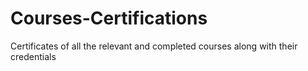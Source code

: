 # Courses-Certifications
Certificates of all the relevant and completed courses along with their credentials
